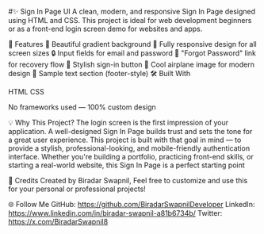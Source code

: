 #✨ Sign In Page UI
A clean, modern, and responsive Sign In Page designed using HTML and CSS. This project is ideal for web development beginners or as a front-end login screen demo for websites and apps.


📌 Features
🎨 Beautiful gradient background
📱 Fully responsive design for all screen sizes
🔒 Input fields for email and password
🔁 "Forgot Password" link for recovery flow
🚀 Stylish sign-in button
🛫 Cool airplane image for modern design
💬 Sample text section (footer-style)
🛠️ Built With

HTML
CSS

No frameworks used — 100% custom design

💡 Why This Project?
The login screen is the first impression of your application. A well-designed Sign In Page builds trust and sets the tone for a great user experience. This project is built with that goal in mind — to provide a stylish, professional-looking, and mobile-friendly authentication interface.
Whether you're building a portfolio, practicing front-end skills, or starting a real-world website, this Sign In Page is a perfect starting point

📢 Credits
Created by Biradar Swapnil,
Feel free to customize and use this for your personal or professional projects!

🌐 Follow Me
GitHub: https://github.com/BiradarSwapnilDeveloper
LinkedIn: https://www.linkedin.com/in/biradar-swapnil-a81b6734b/
Twitter: https://x.com/BiradarSwapnil8


